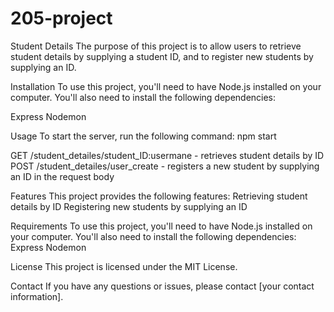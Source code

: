 # 205-project
Student Details
The purpose of this project is to allow users to retrieve student details by supplying a student ID, and to register new students by supplying an ID.

Installation
To use this project, you'll need to have Node.js installed on your computer. You'll also need to install the following dependencies:

Express
Nodemon

Usage
To start the server, run the following command:
npm start

GET /student_detailes/student_ID:usermane - retrieves student details by ID
POST /student_detailes/user_create - registers a new student by supplying an ID in the request body

Features
This project provides the following features:
Retrieving student details by ID
Registering new students by supplying an ID

Requirements
To use this project, you'll need to have Node.js installed on your computer. You'll also need to install the following dependencies:
Express
Nodemon

License
This project is licensed under the MIT License.

Contact
If you have any questions or issues, please contact [your contact information].

